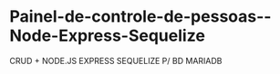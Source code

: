 # Painel-de-controle-de-pessoas--Node-Express-Sequelize

CRUD + 
NODE.JS
EXPRESS
SEQUELIZE P/ BD
MARIADB

